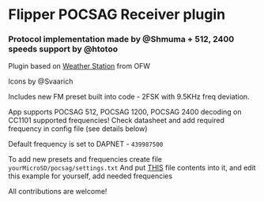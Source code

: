 # Flipper POCSAG Receiver plugin

### Protocol implementation made by @Shmuma + 512, 2400 speeds support by @htotoo
Plugin based on [Weather Station](https://github.com/flipperdevices/flipperzero-firmware/tree/dev/applications/plugins/weather_station) from OFW

Icons by @Svaarich

Includes new FM preset built into code - 2FSK with 9.5KHz freq deviation.

App supports POCSAG 512, POCSAG 1200, POCSAG 2400 decoding on CC1101 supported frequencies! 
Check datasheet and add required frequency in config file (see details below)

Default frequency is set to DAPNET - `439987500` 

To add new presets and frequencies create file `yourMicroSD/pocsag/settings.txt`
And put [THIS](https://github.com/flipperdevices/flipperzero-firmware/blob/dev/applications/main/subghz/resources/subghz/assets/setting_user.example) file contents into it, and edit this example for yourself, add needed frequencies


All contributions are welcome!
